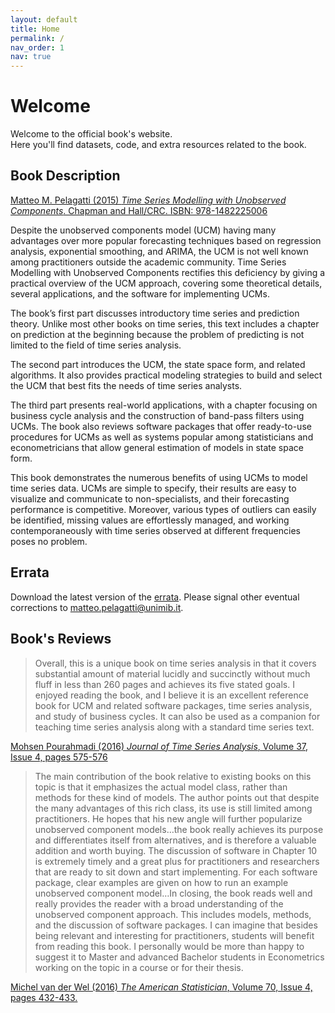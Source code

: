 ```yaml
---
layout: default
title: Home
permalink: /
nav_order: 1
nav: true
---
```



# Welcome

Welcome to the official book's website.  
Here you'll find datasets, code, and extra resources related to the book.

## Book Description

[Matteo M. Pelagatti (2015) *Time Series Modelling with Unobserved Components*. Chapman and Hall/CRC. ISBN: 978-1482225006](https://www.routledge.com/Time-Series-Modelling-with-Unobserved-Components/Pelagatti/p/book/9781032098432)

Despite the unobserved components model (UCM) having many advantages over more popular forecasting techniques based on regression analysis, exponential smoothing, and ARIMA, the UCM is not well known among practitioners outside the academic community. Time Series Modelling with Unobserved Components rectifies this deficiency by giving a practical overview of the UCM approach, covering some theoretical details, several applications, and the software for implementing UCMs.

The book’s first part discusses introductory time series and prediction theory. Unlike most other books on time series, this text includes a chapter on prediction at the beginning because the problem of predicting is not limited to the field of time series analysis.

The second part introduces the UCM, the state space form, and related algorithms. It also provides practical modeling strategies to build and select the UCM that best fits the needs of time series analysts.

The third part presents real-world applications, with a chapter focusing on business cycle analysis and the construction of band-pass filters using UCMs. The book also reviews software packages that offer ready-to-use procedures for UCMs as well as systems popular among statisticians and econometricians that allow general estimation of models in state space form.

This book demonstrates the numerous benefits of using UCMs to model time series data. UCMs are simple to specify, their results are easy to visualize and communicate to non-specialists, and their forecasting performance is competitive. Moreover, various types of outliers can easily be identified, missing values are effortlessly managed, and working contemporaneously with time series observed at different frequencies poses no problem.


## Errata

Download the latest version of the [errata](https://github.com/matteopelagatti/ucmbook/blob/0c66c2ade679e81888adc4ef0b7f9c555c80732a/assets/errata/errata20220523.pdf?raw=true).
Please signal other eventual corrections to matteo.pelagatti@unimib.it.


## Book's Reviews

> Overall, this is a unique book on time series analysis in that it covers substantial amount of material lucidly and succinctly without much fluff in less than 260 pages and achieves its five stated goals. I enjoyed reading the book, and I believe it is an excellent reference book for UCM and related software packages, time series analysis, and study of business cycles. It can also be used as a companion for teaching time series analysis along with a standard time series text.

[Mohsen Pourahmadi (2016) *Journal of Time Series Analysis*, Volume 37, Issue 4, pages 575-576](https://onlinelibrary.wiley.com/doi/10.1111/jtsa.12181)

> The main contribution of the book relative to existing books on this topic is that it emphasizes the actual model class, rather than methods for these kind of models. The author points out that despite the many advantages of this rich class, its use is still limited among practitioners. He hopes that his new angle will further popularize unobserved component models…the book really achieves its purpose and differentiates itself from alternatives, and is therefore a valuable addition and worth buying. The discussion of software in Chapter 10 is extremely timely and a great plus for practitioners and researchers that are ready to sit down and start implementing. For each software package, clear examples are given on how to run an example unobserved component model…In closing, the book reads well and really provides the reader with a broad understanding of the unobserved component approach. This includes models, methods, and the discussion of software packages. I can imagine that besides being relevant and interesting for practitioners, students will benefit from reading this book. I personally would be more than happy to suggest it to Master and advanced Bachelor students in Econometrics working on the topic in a course or for their thesis.

[Michel van der Wel (2016) *The American Statistician*, Volume 70, Issue 4, pages 432-433.](https://www.tandfonline.com/doi/full/10.1080/00031305.2016.1234902)

